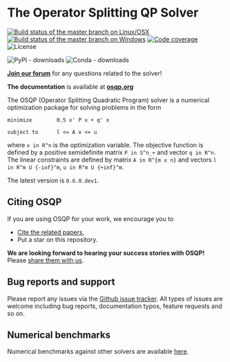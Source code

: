 # The Operator Splitting QP Solver

[![Build status of the master branch on Linux/OSX](https://img.shields.io/travis/oxfordcontrol/osqp/master.svg?label=Linux%20%2F%20OSX%20build)](https://travis-ci.org/oxfordcontrol/osqp)
[![Build status of the master branch on Windows](https://img.shields.io/appveyor/ci/bstellato/osqp/master.svg?label=Windows%20build)](https://ci.appveyor.com/project/bstellato/osqp/branch/master)
[![Code coverage](https://coveralls.io/repos/github/oxfordcontrol/osqp/badge.svg?branch=master)](https://coveralls.io/github/oxfordcontrol/osqp?branch=master)
![License](https://img.shields.io/badge/License-Apache%202.0-brightgreen.svg)


![PyPI - downloads](https://img.shields.io/pypi/dm/osqp.svg?label=Pypi%20downloads)
![Conda - downloads](https://img.shields.io/conda/dn/conda-forge/osqp.svg?label=Conda%20downloads)

[**Join our forum**](https://groups.google.com/forum/#!forum/osqp) for any questions related to the solver!

**The documentation** is available at [**osqp.org**](https://osqp.org/)

The OSQP (Operator Splitting Quadratic Program) solver is a numerical optimization package for solving problems in the form
```
minimize        0.5 x' P x + q' x

subject to      l <= A x <= u
```

where `x in R^n` is the optimization variable. The objective function is defined by a positive semidefinite matrix `P in S^n_+` and vector `q in R^n`. The linear constraints are defined by matrix `A in R^{m x n}` and vectors `l in R^m U {-inf}^m`, `u in R^m U {+inf}^m`.


The latest version is `0.6.0.dev1`.

## Citing OSQP

If you are using OSQP for your work, we encourage you to

* [Cite the related papers](https://osqp.org/citing/),
* Put a star on this repository.

**We are looking forward to hearing your success stories with OSQP!** Please [share them with us](mailto:bartolomeo.stellato@gmail.com).


## Bug reports and support

Please report any issues via the [Github issue tracker](https://github.com/oxfordcontrol/osqp/issues). All types of issues are welcome including bug reports, documentation typos, feature requests and so on.


## Numerical benchmarks
Numerical benchmarks against other solvers are available [here](https://github.com/oxfordcontrol/osqp_benchmarks).


